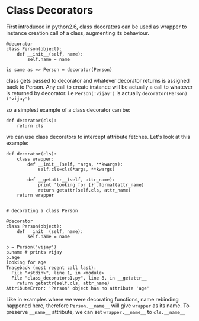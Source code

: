 # Class Decorators

First introduced in python2.6, class decorators can be used as wrapper to instance creation call of a class, augmenting its behaviour.

```
@decorator
class Person(object):
	def __init__(self, name):
		self.name = name 

is same as => Person = decorator(Person)  
```
class gets passed to decorator and whatever decorator returns is assigned back to Person. Any call to create instance will be actually
a call to whatever is returned by decorator.
i.e `Person('vijay')` is actually `decorator(Person)('vijay')`

so a simplest example of a class decorator can be:
```
def decorator(cls):
	return cls
```  

we can use class decorators to intercept attribute fetches. Let's look at this example:
```
def decorator(cls):
	class wrapper:
		def __init__(self, *args, **kwargs):
			self.cls=cls(*args, **kwargs)

		def __getattr__(self, attr_name):
			print 'looking for {}'.format(attr_name)
			return getattr(self.cls, attr_name)
	return wrapper


# decorating a class Person

@decorator
class Person(object):
	def __init__(self, name):
		self.name = name

p = Person('vijay')
p.name # prints vijay
p.age 
looking for age
Traceback (most recent call last):
  File "<stdin>", line 1, in <module>
  File "class_decorators1.py", line 8, in __getattr__
    return getattr(self.cls, attr_name)
AttributeError: 'Person' object has no attribute 'age'
```

Like in examples where we were decorating functions, name rebinding happened here, therefore `Person.__name__` will give `wrapper` as its name.
To preserve `__name__` attribute, we can set `wrapper.__name__` to `cls.__name__`

